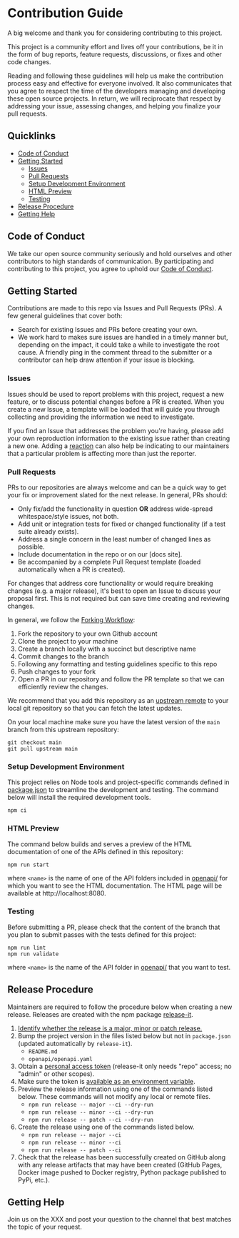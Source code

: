 # Contribution Guide

A big welcome and thank you for considering contributing to this project.

This project is a community effort and lives off your contributions, be it in
the form of bug reports, feature requests, discussions, or fixes and other code
changes.

Reading and following these guidelines will help us make the contribution
process easy and effective for everyone involved. It also communicates that you
agree to respect the time of the developers managing and developing these open
source projects. In return, we will reciprocate that respect by addressing your
issue, assessing changes, and helping you finalize your pull requests.

## Quicklinks

- [Code of Conduct](#code-of-conduct)
- [Getting Started](#getting-started)
    - [Issues](#issues)
    - [Pull Requests](#pull-requests)
    - [Setup Development Environment](#setup-development-environment)
    - [HTML Preview](#html-preview)
    - [Testing](#testing)
- [Release Procedure](#release-procedure)
- [Getting Help](#getting-help)

## Code of Conduct

We take our open source community seriously and hold ourselves and other
contributors to high standards of communication. By participating and
contributing to this project, you agree to uphold our [Code of Conduct].

## Getting Started

Contributions are made to this repo via Issues and Pull Requests (PRs). A few
general guidelines that cover both:

- Search for existing Issues and PRs before creating your own.
- We work hard to makes sure issues are handled in a timely manner but,
  depending on the impact, it could take a while to investigate the root cause.
  A friendly ping in the comment thread to the submitter or a contributor can
  help draw attention if your issue is blocking.

### Issues

Issues should be used to report problems with this project, request a new
feature, or to discuss potential changes before a PR is created. When you create
a new Issue, a template will be loaded that will guide you through collecting
and providing the information we need to investigate.

If you find an Issue that addresses the problem you're having, please add your
own reproduction information to the existing issue rather than creating a new
one. Adding a [reaction] can also help be indicating to our maintainers that a
particular problem is affecting more than just the reporter.

### Pull Requests

PRs to our repositories are always welcome and can be a quick way to get your
fix or improvement slated for the next release. In general, PRs should:

- Only fix/add the functionality in question **OR** address wide-spread
  whitespace/style issues, not both.
- Add unit or integration tests for fixed or changed functionality (if a test
  suite already exists).
- Address a single concern in the least number of changed lines as possible.
- Include documentation in the repo or on our [docs site].
- Be accompanied by a complete Pull Request template (loaded automatically when
  a PR is created).

For changes that address core functionality or would require breaking changes
(e.g. a major release), it's best to open an Issue to discuss your proposal
first. This is not required but can save time creating and reviewing changes.

In general, we follow the [Forking Workflow]:

1. Fork the repository to your own Github account
2. Clone the project to your machine
3. Create a branch locally with a succinct but descriptive name
4. Commit changes to the branch
5. Following any formatting and testing guidelines specific to this repo
6. Push changes to your fork
7. Open a PR in our repository and follow the PR template so that we can
   efficiently review the changes.

We recommend that you add this repository as an [upstream remote] to your local
git repository so that you can fetch the latest updates.

On your local machine make sure you have the latest version of the `main` branch
from this upstream repository:

    git checkout main
    git pull upstream main

### Setup Development Environment

This project relies on Node tools and project-specific commands defined in
[package.json] to streamline the development and testing. The command below will
install the required development tools.

    npm ci

### HTML Preview

The command below builds and serves a preview of the HTML documentation of one
of the APIs defined in this repository:

    npm run start

where `<name>` is the name of one of the API folders included in [openapi/] for
which you want to see the HTML documentation. The HTML page will be available at
http://localhost:8080.

### Testing

Before submitting a PR, please check that the content of the branch that you
plan to submit passes with the tests defined for this project:

    npm run lint
    npm run validate

where `<name>` is the name of the API folder in [openapi/] that you want to
test.

## Release Procedure

Maintainers are required to follow the procedure below when creating a new
release. Releases are created with the npm package [release-it].

1. [Identify whether the release is a major, minor or patch release.]
2. Bump the project version in the files listed below but not in `package.json`
   (updated automatically by `release-it`).
   - `README.md`
   - `openapi/openapi.yaml`
3. Obtain a [personal access token] (release-it only needs "repo" access; no
   "admin" or other scopes).
4. Make sure the token is [available as an environment variable].
5. Preview the release information using one of the commands listed below. These
   commands will not modify any local or remote files.
    - `npm run release -- major --ci --dry-run`
    - `npm run release -- minor --ci --dry-run`
    - `npm run release -- patch --ci --dry-run`
6. Create the release using one of the commands listed below.
    - `npm run release -- major --ci`
    - `npm run release -- minor --ci`
    - `npm run release -- patch --ci`
7. Check that the release has been successfully created on GitHub along with any
   release artifacts that may have been created (GitHub Pages, Docker image
   pushed to Docker registry, Python package published to PyPi, etc.).

## Getting Help

Join us on the XXX and post your question to the channel that best matches the
topic of your request.

<!-- Links -->

[Code of Conduct]: CODE-OF-CONDUCT.md
[upstream remote]: https://help.github.com/en/articles/configuring-a-remote-for-a-fork
[reaction]: https://github.blog/2016-03-10-add-reactions-to-pull-requests-issues-and-comments/
[Forking Workflow]: https://www.atlassian.com/git/tutorials/comparing-workflows/forking-workflow
[package.json]: ../package.json
[openapi/]: ../openapi/
[release-it]: https://github.com/release-it/release-it
[Identify whether the release is a major, minor or patch release.]: https://semver.org/#summary
[personal access token]: https://github.com/settings/tokens/new?scopes=repo&description=release-it
[available as an environment variable]: https://github.com/release-it/release-it/blob/master/docs/environment-variables.md